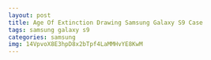 ```yaml
---
layout: post
title: Age Of Extinction Drawing Samsung Galaxy S9 Case
tags: samsung galaxy s9
categories: samsung
img: 14VpvoX8E3hpD8x2bTpf4LaMMHvYE8KwM
---
```

